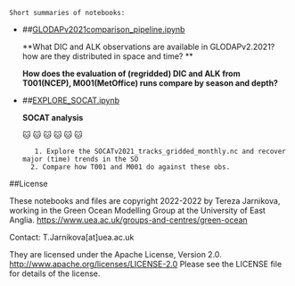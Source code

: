 
    Short summaries of notebooks:

* ##[GLODAPv2021comparison_pipeline.ipynb](https://nbviewer.org/github/tjarnikova/SOZONE/blob/master/EVAL_output/GLODAPv2021comparison_pipeline.ipynb)  
    
    **What DIC and ALK observations are available in GLODAPv2.2021? how are they distributed in space and time? **  
      
    **How does the evaluation of (regridded) DIC and ALK from T001(NCEP), M001(MetOffice) runs compare by season and depth?**  


* ##[EXPLORE_SOCAT.ipynb](https://nbviewer.org/github/tjarnikova/SOZONE/blob/master/EVAL_output/EXPLORE_SOCAT.ipynb)  
    
    **SOCAT analysis**  
      
    :cat: :cat: :cat: :cat: :cat: :cat:   
      
         1. Explore the SOCATv2021_tracks_gridded_monthly.nc and recover major (time) trends in the SO  
        2. Compare how T001 and M001 do against these obs.   



##License

These notebooks and files are copyright 2022-2022
by Tereza Jarnikova, working in the Green Ocean Modelling Group
at the University of East Anglia. 
https://www.uea.ac.uk/groups-and-centres/green-ocean

Contact: T.Jarnikova[at]uea.ac.uk

They are licensed under the Apache License, Version 2.0.
http://www.apache.org/licenses/LICENSE-2.0
Please see the LICENSE file for details of the license.
